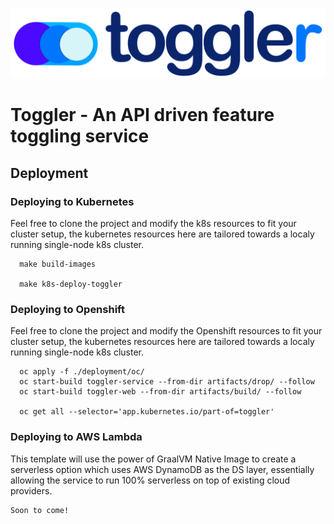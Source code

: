 <p align="center">
  <img src="https://github.com/Hreem-IT/toggler/blob/d0617b1ba78df940e87c6e9f7fd12588810ebe04/etc/toggler-logo-transparent.png?raw=true" data-canonical-src="https://github.com/Hreem-IT/toggler/blob/d0617b1ba78df940e87c6e9f7fd12588810ebe04/etc/toggler-logo-transparent.png?raw=true" width="700" />  </p>

# Toggler - An API driven feature toggling service

## Deployment

### Deploying to Kubernetes
Feel free to clone the project and modify the k8s resources to fit your cluster setup, the kubernetes resources here are tailored towards a localy running single-node k8s cluster.  
```
  make build-images
  
  make k8s-deploy-toggler
```

### Deploying to Openshift
Feel free to clone the project and modify the Openshift resources to fit your cluster setup, the kubernetes resources here are tailored towards a localy running single-node k8s cluster.  
```
  oc apply -f ./deployment/oc/
  oc start-build toggler-service --from-dir artifacts/drop/ --follow
  oc start-build toggler-web --from-dir artifacts/build/ --follow
  
  oc get all --selector='app.kubernetes.io/part-of=toggler'
```

### Deploying to AWS Lambda
This template will use the power of GraalVM Native Image to create a serverless option which uses AWS DynamoDB as the DS layer, essentially allowing the service to run 100% serverless on top of existing cloud providers.

```
Soon to come!
```
